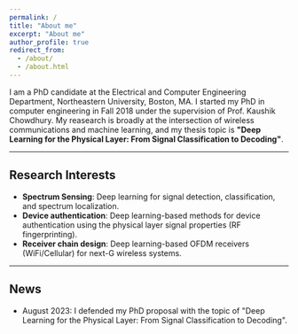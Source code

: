 ```yaml
---
permalink: /
title: "About me"
excerpt: "About me"
author_profile: true
redirect_from: 
  - /about/
  - /about.html
---
```


I am a PhD candidate at the Electrical and Computer Engineering Department, Northeastern University, Boston, MA. I started my PhD in computer engineering in Fall 2018 under the supervision of Prof. Kaushik Chowdhury. My reasearch is broadly at the intersection of wireless communications and machine learning, and my thesis topic is **"Deep Learning for the Physical Layer: From Signal Classification to Decoding"**.  

-------------------------------------------------

## Research Interests 
- **Spectrum Sensing**: Deep learning for signal detection, classification, and spectrum localization.
- **Device authentication**: Deep learning-based methods for device authentication using the physical layer signal properties (RF fingerprinting).
- **Receiver chain design**: Deep learning-based OFDM receivers (WiFi/Cellular) for next-G wireless systems.

------------------------------------------------------

## News
- August 2023: I defended my PhD proposal with the topic of "Deep Learning for the Physical Layer: From Signal Classification to Decoding".
